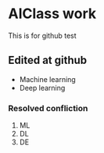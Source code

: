 # AIClass work

This is for github test

## Edited at github
 - Machine learning
 - Deep learning

### Resolved confliction

 1. ML
 2. DL
 3. DE
